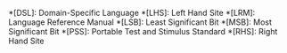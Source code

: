 *[DSL]: Domain-Specific Language
*[LHS]: Left Hand Site
*[LRM]: Language Reference Manual
*[LSB]: Least Significant Bit
*[MSB]: Most Significant Bit
*[PSS]: Portable Test and Stimulus Standard
*[RHS]: Right Hand Site
